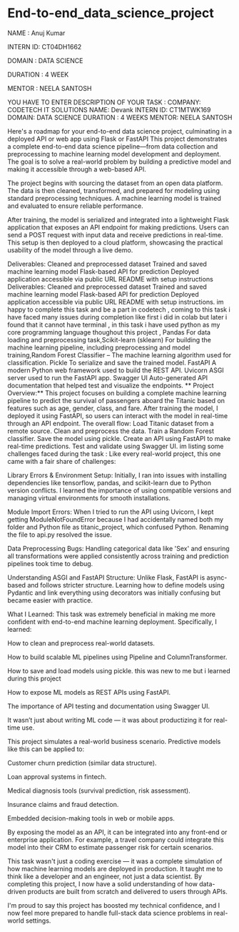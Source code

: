 # End-to-end_data_science_project


NAME : Anuj Kumar

INTERN ID: CT04DH1662

DOMAIN : DATA SCIENCE

DURATION : 4 WEEK

MENTOR : NEELA SANTOSH

YOU HAVE TO ENTER DESCRIPTION OF YOUR TASK : COMPANY: CODETECH IT SOLUTIONS NAME: Devank INTERN ID: CT1MTWK169 DOMAIN: DATA SCIENCE DURATION : 4 WEEKS MENTOR: NEELA SANTOSH

Here's a roadmap for your end-to-end data science project, culminating in a deployed API or web app using Flask or FastAPI This project demonstrates a complete end-to-end data science pipeline—from data collection and preprocessing to machine learning model development and deployment. The goal is to solve a real-world problem by building a predictive model and making it accessible through a web-based API.

The project begins with sourcing the dataset from an open data platform. The data is then cleaned, transformed, and prepared for modeling using standard preprocessing techniques. A machine learning model is trained and evaluated to ensure reliable performance.

After training, the model is serialized and integrated into a lightweight Flask application that exposes an API endpoint for making predictions. Users can send a POST request with input data and receive predictions in real-time. This setup is then deployed to a cloud platform, showcasing the practical usability of the model through a live demo.

Deliverables: Cleaned and preprocessed dataset Trained and saved machine learning model Flask-based API for prediction Deployed application accessible via public URL README with setup instructions
Deliverables: Cleaned and preprocessed dataset Trained and saved machine learning model Flask-based API for prediction Deployed application accessible via public URL README with setup instructions.
im happy to complete this task and be a part in codetech , coming to this task i have faced many issues during completion like first i did in colab but later i found that it cannot have terminal , in this task i have used python as my core programming language thoughout this project , Pandas For data loading and preprocessing task,Scikit-learn (sklearn) For building the machine learning pipeline, including preprocessing and model training,Random Forest Classifier – The machine learning algorithm used for classification. Pickle To serialize and save the trained model. FastAPI A modern Python web framework used to build the REST API. Uvicorn ASGI server used to run the FastAPI app. Swagger UI Auto-generated API documentation that helped test and visualize the endpoints. ** Project Overview:** This project focuses on building a complete machine learning pipeline to predict the survival of passengers aboard the Titanic based on features such as age, gender, class, and fare. After training the model, I deployed it using FastAPI, so users can interact with the model in real-time through an API endpoint. The overall flow: Load Titanic dataset from a remote source. Clean and preprocess the data. Train a Random Forest classifier. Save the model using pickle. Create an API using FastAPI to make real-time predictions. Test and validate using Swagger UI. im listing some challenges faced during the task : Like every real-world project, this one came with a fair share of challenges:

Library Errors & Environment Setup: Initially, I ran into issues with installing dependencies like tensorflow, pandas, and scikit-learn due to Python version conflicts. I learned the importance of using compatible versions and managing virtual environments for smooth installations.

Module Import Errors: When I tried to run the API using Uvicorn, I kept getting ModuleNotFoundError because I had accidentally named both my folder and Python file as titanic_project, which confused Python. Renaming the file to api.py resolved the issue.

Data Preprocessing Bugs: Handling categorical data like 'Sex' and ensuring all transformations were applied consistently across training and prediction pipelines took time to debug.

Understanding ASGI and FastAPI Structure: Unlike Flask, FastAPI is async-based and follows stricter structure. Learning how to define models using Pydantic and link everything using decorators was initially confusing but became easier with practice.

What I Learned: This task was extremely beneficial in making me more confident with end-to-end machine learning deployment. Specifically, I learned:

How to clean and preprocess real-world datasets.

How to build scalable ML pipelines using Pipeline and ColumnTransformer.

How to save and load models using pickle. this was new to me but i learned during this project

How to expose ML models as REST APIs using FastAPI.

The importance of API testing and documentation using Swagger UI.

It wasn’t just about writing ML code — it was about productizing it for real-time use.

This project simulates a real-world business scenario. Predictive models like this can be applied to:

Customer churn prediction (similar data structure).

Loan approval systems in fintech.

Medical diagnosis tools (survival prediction, risk assessment).

Insurance claims and fraud detection.

Embedded decision-making tools in web or mobile apps.

By exposing the model as an API, it can be integrated into any front-end or enterprise application. For example, a travel company could integrate this model into their CRM to estimate passenger risk for certain scenarios.

This task wasn't just a coding exercise — it was a complete simulation of how machine learning models are deployed in production. It taught me to think like a developer and an engineer, not just a data scientist. By completing this project, I now have a solid understanding of how data-driven products are built from scratch and delivered to users through APIs.

I'm proud to say this project has boosted my technical confidence, and I now feel more prepared to handle full-stack data science problems in real-world settings.

